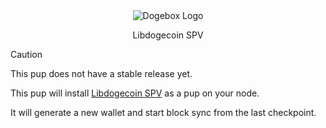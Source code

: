 <div align="center">
  <img src="../docs/img/dogebox-logo.png" alt="Dogebox Logo"/>
  <p>Libdogecoin SPV</p>
</div>

> [!CAUTION]  
> This pup does not have a stable release yet.

This pup will install [Libdogecoin SPV](https://github.com/dogecoinfoundation/libdogecoin) as a pup on your node.

It will generate a new wallet and start block sync from the last checkpoint.
